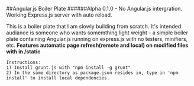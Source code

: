 ##Angular.js Boiler Plate
######Alpha 0.1.0 - No Angular.js intergration. Working Express.js server with auto reload. 

This is a boiler plate that I am slowly building from scratch. It's intended audiance is someone who wants somemthing light weight - a simple boiler plate containing Angular.js running on express.js with no testers, minifiers, etc.
**Features automatic page refresh(remote and local) on modified files with in /static**

```
Instructions:
1) Install grunt.js with "npm install -g grunt"
2) In the same directory as package.json resides in, type in 'npm install' to install local dependencies. 
